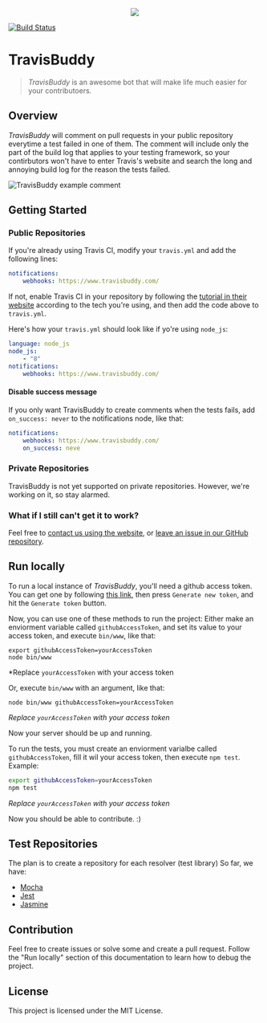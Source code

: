 <p align="center">
  <img src="https://raw.githubusercontent.com/bluzi/travis-buddy/master/public/images/logo.png">
</p>

[![Build Status](https://travis-ci.org/bluzi/travis-buddy.svg?branch=master)](https://travis-ci.org/bluzi/travis-buddy)

# TravisBuddy
> *TravisBuddy* is an awesome bot that will make life much easier for your contributoers.

## Overview
*TravisBuddy* will comment on pull requests in your public repository everytime a test failed in one of them. 
The comment will include only the part of the build log that applies to your testing framework, 
so your contirbutors won't have to enter Travis's website and search the long and annoying build log for the reason the tests failed.

![TravisBuddy example comment](https://image.ibb.co/kxn4xb/Screenshot_from_2017_11_11_13_36_33.png)


## Getting Started
### Public Repositories
If you're already using Travis CI, modify your `travis.yml` and add the following lines:
```yml
notifications:
    webhooks: https://www.travisbuddy.com/
```

If not, enable Travis CI in your repository by following the [tutorial in their website](https://docs.travis-ci.com/user/getting-started/) according to the tech you're using, and then add the code above to `travis.yml`.

Here's how your `travis.yml` should look like if yo're using `node_js`:
```yml
language: node_js
node_js:
    - "8"
notifications:
    webhooks: https://www.travisbuddy.com/
```

#### Disable success message
If you only want TravisBuddy to create comments when the tests fails, add `on_success: never` to the notifications node, like that:
```yml
notifications:
    webhooks: https://www.travisbuddy.com/
    on_success: neve
```

### Private Repositories
TravisBuddy is not yet supported on private repositories. 
However, we're working on it, so stay alarmed.

### What if I still can't get it to work?
Feel free to [contact us using the website](https://www.travisbuddy.com/contact-us), or [leave an issue in our GitHub repository](https://github.com/bluzi/travis-buddy/issues).

## Run locally
To run a local instance of *TravisBuddy*, you'll need a github access token. You can get one by following [this link](https://github.com/settings/tokens), then press `Generate new token`, and hit the `Generate token` button.

Now, you can use one of these methods to run the project: 
Either make an enviorment variable called `githubAccessToken`, and set its value to your access token, and execute `bin/www`, like that:
```shell
export githubAccessToken=yourAccessToken
node bin/www
```
*Replace `yourAccessToken` with your access token



Or, execute `bin/www` with an argument, like that:
```shell
node bin/www githubAccessToken=yourAccessToken
```
*Replace `yourAccessToken` with your access token*

Now your server should be up and running.

To run the tests, you must create an enviorment varialbe called `githubAccessToken`, fill it wil your access token, then execute `npm test`.
Example:
```sh
export githubAccessToken=yourAccessToken
npm test
```
*Replace `yourAccessToken` with your access token*

Now you should be able to contribute. :)

## Test Repositories
The plan is to create a repository for each resolver (test library)
So far, we have:

- [Mocha](https://github.com/bluzi/travis-buddy-mocha-tests)
- [Jest](https://github.com/bluzi/travis-buddy-jest-tests)
- [Jasmine](https://github.com/bluzi/travis-buddy-jasmine-tests)

## Contribution
Feel free to create issues or solve some and create a pull request.
Follow the "Run locally" section of this documentation to learn how to debug the project. 

## License
This project is licensed under the MIT License.
